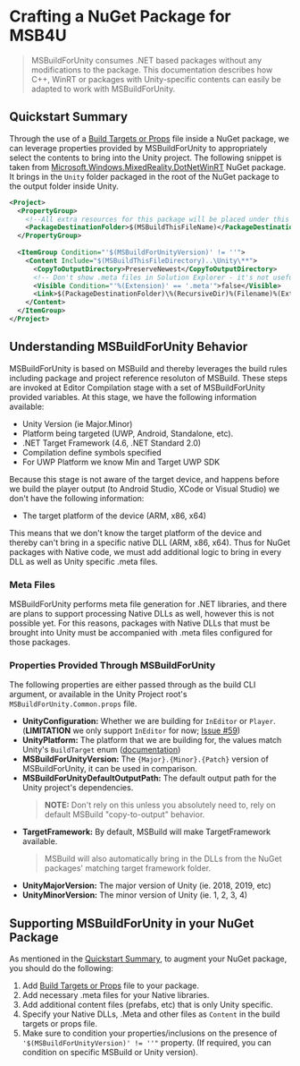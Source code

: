 # Crafting a NuGet Package for MSB4U

> MSBuildForUnity consumes .NET based packages without any modifications to the package. This documentation describes how C++, WinRT or packages with Unity-specific contents can easily be adapted to work with MSBuildForUnity.

## Quickstart Summary

Through the use of a [Build Targets or Props](https://docs.microsoft.com/en-us/nuget/create-packages/creating-a-package#include-msbuild-props-and-targets-in-a-package) file inside a NuGet package, we can leverage properties provided by MSBuildForUnity to appropriately select the contents to bring into the Unity project. The following snippet is taken from [Microsoft.Windows.MixedReality.DotNetWinRT](https://www.nuget.org/packages/Microsoft.Windows.MixedReality.DotNetWinRT/) NuGet package. It brings in the `Unity` folder packaged in the root of the NuGet package to the output folder inside Unity.

```xml
<Project>
  <PropertyGroup>
    <!--All extra resources for this package will be placed under this folder in the output directory.-->
    <PackageDestinationFolder>$(MSBuildThisFileName)</PackageDestinationFolder>
  </PropertyGroup>
  
  <ItemGroup Condition="'$(MSBuildForUnityVersion)' != ''">
    <Content Include="$(MSBuildThisFileDirectory)..\Unity\**">
      <CopyToOutputDirectory>PreserveNewest</CopyToOutputDirectory>
      <!-- Don't show .meta files in Solution Explorer - it's not useful. -->
      <Visible Condition="'%(Extension)' == '.meta'">false</Visible>
      <Link>$(PackageDestinationFolder)\%(RecursiveDir)%(Filename)%(Extension)</Link>
    </Content>
  </ItemGroup>
</Project>
```

## Understanding MSBuildForUnity Behavior

MSBuildForUnity is based on MSBuild and thereby leverages the build rules including package and project reference resoluton of MSBuild. These steps are invoked at Editor Compilation stage with a set of MSBuildForUnity provided variables. At this stage, we have the following information available:

- Unity Version (ie Major.Minor)
- Platform being targeted (UWP, Android, Standalone, etc).
- .NET Target Framework (4.6, .NET Standard 2.0)
- Compilation define symbols specified
- For UWP Platform we know Min and Target UWP SDK

Because this stage is not aware of the target device, and happens before we build the player output (to Android Studio, XCode or Visual Studio) we don't have the following information:

- The target platform of the device (ARM, x86, x64)

This means that we don't know the target platform of the device and thereby can't bring in a specific native DLL (ARM, x86, x64). Thus for NuGet packages with Native code, we must add additional logic to bring in every DLL as well as Unity specific .meta files.

### Meta Files

MSBuildForUnity performs meta file generation for .NET libraries, and there are plans to support processing Native DLLs as well, however this is not possible yet. For this reasons, packages with Native DLLs that must be brought into Unity must be accompanied with .meta files configured for those packages.

### Properties Provided Through MSBuildForUnity

The following properties are either passed through as the build CLI argument, or available in the Unity Project root's `MSBuildForUnity.Common.props` file.

- **UnityConfiguration:** Whether we are building for `InEditor` or `Player`. (**LIMITATION** we only support `InEditor` for now; [Issue #59](https://github.com/microsoft/MSBuildForUnity/issues/59))
- **UnityPlatform:** The platform that we are building for, the values match Unity's `BuildTarget` enum ([documentation](https://docs.unity3d.com/ScriptReference/BuildTarget.html))
- **MSBuildForUnityVersion:** The `{Major}.{Minor}.{Patch}` version of MSBuildForUnity, it can be used in comparison.
- **MSBuildForUnityDefaultOutputPath:** The default output path for the Unity project's dependencies.
  > **NOTE:** Don't rely on this unless you absolutely need to, rely on default MSBuild "copy-to-output" behavior.
- **TargetFramework:** By default, MSBuild will make TargetFramework available.
  > MSBuild will also automatically bring in the DLLs from the NuGet packages' matching target framework folder.
- **UnityMajorVersion:** The major version of Unity (ie. 2018, 2019, etc)
- **UnityMinorVersion:** The minor version of Unity (ie. 1, 2, 3, 4)

## Supporting MSBuildForUnity in your NuGet Package

As mentioned in the [Quickstart Summary](##Quickstart%20Summary), to augment your NuGet package, you should do the following:

1. Add [Build Targets or Props](https://docs.microsoft.com/en-us/nuget/create-packages/creating-a-package#include-msbuild-props-and-targets-in-a-package) file to your package.
2. Add necessary .meta files for your Native libraries.
3. Add additional content files (prefabs, etc) that is only Unity specific.
4. Specify your Native DLLs, .Meta and other files as `Content` in the build targets or props file.
5. Make sure to condition your properties/inclusions on the presence of `'$(MSBuildForUnityVersion)' != ''"` property. (If required, you can condition on specific MSBuild or Unity version).
